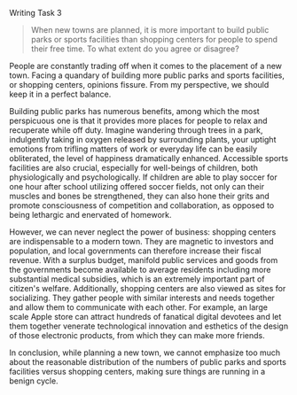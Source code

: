 Writing Task 3
> When new towns are planned, it is more important to build public parks or sports facilities than shopping centers for people to spend their free time. To what extent do you agree or disagree?

People are constantly trading off when it comes to the placement of a new town. Facing a quandary of building more public parks and sports facilities, or shopping centers, opinions fissure. From my perspective, we should keep it in a perfect balance.

Building public parks has numerous benefits, among which the most perspicuous one is that it provides more places for people to relax and recuperate while off duty. Imagine wandering through trees in a park, indulgently taking in oxygen released by surrounding plants, your uptight emotions from trifling matters of work or everyday life can be easily obliterated, the level of happiness dramatically enhanced. Accessible sports facilities are also crucial, especially for well-beings of children, both physiologically and psychologically. If children are able to play soccer for one hour after school utilizing offered soccer fields, not only can their muscles and bones be strengthened, they can also hone their grits and promote consciousness of competition and collaboration, as opposed to being lethargic and enervated of homework. 

However, we can never neglect the power of business: shopping centers are indispensable to a modern town. They are magnetic to investors and population, and local governments can therefore increase their fiscal revenue. With a surplus budget, manifold public services and goods from the governments become available to average residents including more substantial medical subsidies, which is an extremely important part of citizen's welfare. Additionally, shopping centers are also viewed as sites for socializing. They gather people with similar interests and needs together and allow them to communicate with each other. For example, an large scale Apple store can attract hundreds of fanatical digital devotees and let them together venerate technological innovation and esthetics of the design of those electronic products, from which they can make more friends. 

In conclusion, while planning a new town, we cannot emphasize too much about the reasonable distribution of the numbers of public parks and sports facilities versus shopping centers, making sure things are running in a benign cycle.